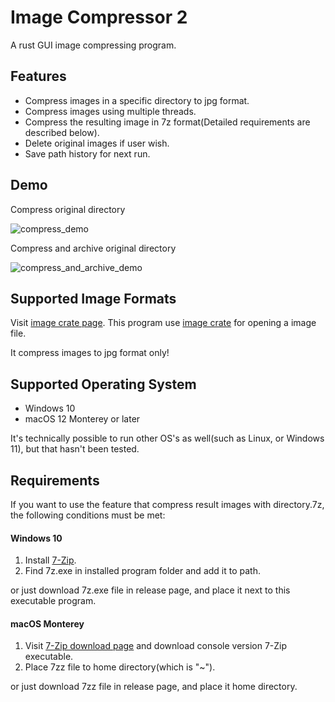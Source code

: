 # Image Compressor 2

A rust GUI image compressing program. 

## Features
- Compress images in a specific directory to jpg format.
- Compress images using multiple threads. 
- Compress the resulting image in 7z format(Detailed requirements are described below).
- Delete original images if user wish.
- Save path history for next run. 

## Demo

Compress original directory

![compress_demo](./demo/compress_demo.webp)


Compress and archive original directory

![compress_and_archive_demo](./demo/compress_and_archive_demo.webp)

## Supported Image Formats

Visit [image crate page](https://crates.io/crates/image). This program use [image crate](https://crates.io/crates/image) for opening a image file. 

It compress images to jpg format only! 

## Supported Operating System

- Windows 10
- macOS 12 Monterey or later

It's technically possible to run other OS's as well(such as Linux, or Windows 11), but that hasn't been tested.

## Requirements

If you want to use the feature that compress result images with directory.7z, the following conditions must be met:

#### Windows 10

1. Install [7-Zip](https://www.7-zip.org/).
2. Find 7z.exe in installed program folder and add it to path. 

or just download 7z.exe file in release page, and place it next to this executable program. 

#### macOS Monterey

1. Visit [7-Zip download page](https://www.7-zip.org/download.html) and download console version 7-Zip executable. 
2. Place 7zz file to home directory(which is "~").

or just download 7zz file in release page, and place it home directory. 
